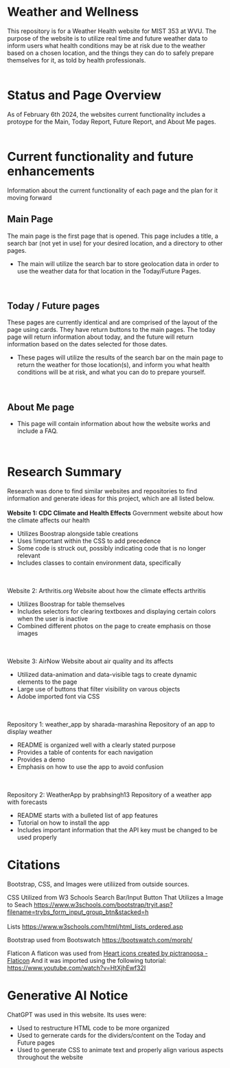 # Weather and Wellness

This repository is for a Weather Health website for MIST 353 at WVU. The purpose of the website is to utilize real time and future weather data to inform users what health conditions may be at risk due to the weather based on a chosen location, and the things they can do to safely prepare themselves for it, as told by health professionals.
<br/>
<br/>
# Status and Page Overview

As of February 6th 2024, the websites current functionality includes a protoype for the Main, Today Report, Future Report, and About Me pages.
<br/>
<br/>

# Current functionality and future enhancements
Information about the current functionality of each page and the plan for it moving forward

## Main Page

The main page is the first page that is opened. This page includes a title, a search bar (not yet in use) for your desired location, and a directory to other pages.

- The main will utilize the search bar to store geolocation data in order to use the weather data for that location in the Today/Future Pages.
<br/>

## Today / Future pages

These pages are currently identical and are comprised of the layout of the page using cards. They have return buttons to the main pages. The today page will return information about today, and the future will return information based on the dates selected for those dates.

- These pages will utilize the results of the search bar on the main page to return the weather for those location(s), and inform you what health conditions will be at risk, and what you can do to prepare yourself.
<br/>

## About Me page

- This page will contain information about how the website works and include a FAQ.
<br/>

# Research Summary

Research was done to find similar websites and repositories to find information and generate ideas for this project, which are all listed below.
<br/>
<br/>
**Website 1: CDC Climate and Health Effects**
Government website about how the climate affects our health
- Utilizes Boostrap alongside table creations
- Uses !important within the CSS to add precedence
- Some code is struck out, possibly indicating code that is no longer relevant
- Includes classes to contain environment data, specifically
<br/>
<br/>
Website 2: Arthritis.org
Website about how the climate effects arthritis

- Utilizes Boostrap for table themselves
- Includes selectors for clearing textboxes and displaying certain colors when the user is inactive
- Combined different photos on the page to create emphasis on those images
<br/>
<br/>
Website 3: AirNow
Website about air quality and its affects

- Utilized data-animation and data-visible tags to create dynamic elements to the page
- Large use of buttons that filter visibility on varous objects
- Adobe imported font via CSS
<br/>
<br/>
Repository 1: weather_app by sharada-marashina
Repository of an app to display weather

- README is organized well with a clearly stated purpose
- Provides a table of contents for each navigation
- Provides a demo
- Emphasis on how to use the app to avoid confusion
<br/>
<br/>
Repository 2: WeatherApp by prabhsingh13
Repository of a weather app with forecasts 

* README starts with a bulleted list of app features
* Tutorial on how to install the app
* Includes important information that the API key must be changed to be used properly

# Citations

Bootstrap, CSS, and Images were utiliized from outside sources.

CSS Utilized from W3 Schools
Search Bar/Input Button That Utilizes a Image to Seach
https://www.w3schools.com/bootstrap/tryit.asp?filename=trybs_form_input_group_btn&stacked=h 
<br/>
<br/>
Lists
https://www.w3schools.com/html/html_lists_ordered.asp

Bootstrap used from Bootswatch
https://bootswatch.com/morph/

Flaticon
A flaticon was used from <a href="https://www.flaticon.com/free-icons/heart" title="heart icons">Heart icons created by pictranoosa - Flaticon</a>
And it was imported using the following tutorial: https://www.youtube.com/watch?v=HtXjhEwf32I

# Generative AI Notice

ChatGPT was used in this website. Its uses were:
* Used to restructure HTML code to be more organized
* Used to gernerate cards for the dividers/content on the Today and Future pages
* Used to generate CSS to animate text and properly align various aspects throughout the website
